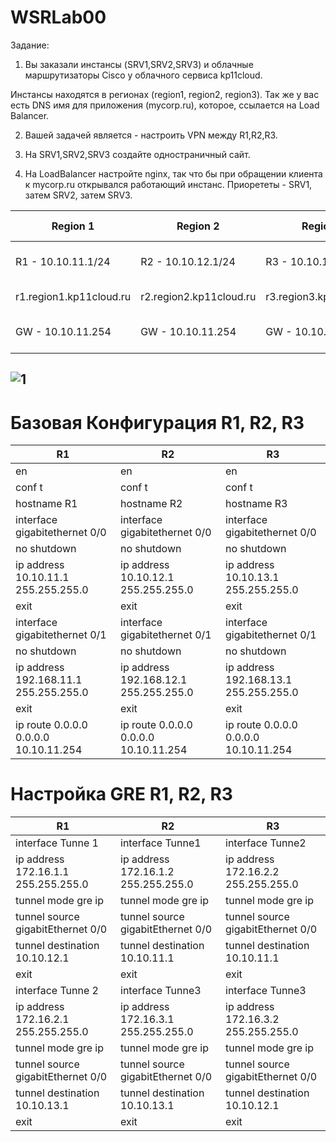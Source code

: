 # WSRLab00

Задание:

1. Вы заказали инстансы (SRV1,SRV2,SRV3) и облачные
маршрутизаторы Cisco у облачного сервиса kp11cloud.

Инстансы находятся в регионах (region1, region2, region3).
Так же у вас есть DNS имя для приложения (mycorp.ru),
которое, ссылается на Load Balancer.

2. Вашей задачей является - настроить VPN между
R1,R2,R3.

3. На SRV1,SRV2,SRV3 создайте одностраничный сайт.

4. На LoadBalancer настройте nginx, так что бы при
обращении клиента к mycorp.ru открывался работающий
инстанс. Приорететы - SRV1, затем SRV2, затем SRV3.

| Region 1              | Region 2              | Region 3              | Cloud services |
| -------------         | -------------         | -------------         | -------------  |
|R1 - 10.10.11.1/24     |R2 - 10.10.12.1/24     |R3 - 10.10.13.1/24     |Load Balancer - 10.31.14.127|
|r1.region1.kp11cloud.ru|r2.region2.kp11cloud.ru|r3.region3.kp11cloud.ru|DNS - 10.31.14.126          |
|GW - 10.10.11.254      |GW - 10.10.11.254      |GW - 10.10.11.254      |Application DNS - mycorp.ru |


![1](https://user-images.githubusercontent.com/79700810/132322342-9c6db933-44b5-4372-a114-7c90af87af79.png)
--
# Базовая Конфигурация R1, R2, R3

| R1              | R2             |R3             | 
| -------------         | -------------         | -------------         |
|en      |en      |en      |
|conf t|conf t|conf t|
|hostname R1      |hostname R2      |hostname R3      |
|interface gigabitethernet 0/0      |interface gigabitethernet 0/0      |interface gigabitethernet 0/0      |
|no shutdown      |no shutdown      |no shutdown      |
|ip address 10.10.11.1 255.255.255.0      |ip address 10.10.12.1 255.255.255.0      |ip address 10.10.13.1 255.255.255.0      |
|exit      |exit     |exit      |
|interface gigabitethernet 0/1      |interface gigabitethernet 0/1    |interface gigabitethernet 0/1      |
|no shutdown      |no shutdown      |no shutdown      |
|ip address 192.168.11.1 255.255.255.0      |ip address 192.168.12.1 255.255.255.0     |ip address 192.168.13.1 255.255.255.0      |
|exit      |exit     |exit      |
|ip route 0.0.0.0 0.0.0.0 10.10.11.254|ip route 0.0.0.0 0.0.0.0 10.10.11.254     |ip route 0.0.0.0 0.0.0.0 10.10.11.254     |

# Настройка GRE R1, R2, R3

| R1              | R2             |R3             | 
| -------------         | -------------         | -------------         |
|interface Tunne 1     |interface Tunne1     |interface Tunne2    |
|ip address 172.16.1.1 255.255.255.0|ip address 172.16.1.2 255.255.255.0|ip address 172.16.2.2 255.255.255.0|
|tunnel mode gre ip|tunnel mode gre ip|tunnel mode gre ip|
|tunnel source gigabitEthernet 0/0|tunnel source gigabitEthernet 0/0|tunnel source gigabitEthernet 0/0|
|tunnel destination 10.10.12.1|tunnel destination 10.10.11.1|tunnel destination 10.10.11.1|
|exit|exit|exit|
|interface Tunne 2     |interface Tunne3     |interface Tunne3     |
|ip address 172.16.2.1 255.255.255.0|ip address 172.16.3.1 255.255.255.0|ip address 172.16.3.2 255.255.255.0|
|tunnel mode gre ip|tunnel mode gre ip|tunnel mode gre ip|
|tunnel source gigabitEthernet 0/0|tunnel source gigabitEthernet 0/0|tunnel source gigabitEthernet 0/0|
|tunnel destination 10.10.13.1|tunnel destination 10.10.13.1|tunnel destination 10.10.12.1|
|exit|exit|exit|
